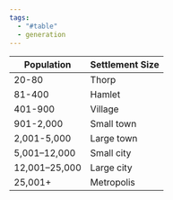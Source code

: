 ```yaml
---
tags:
  - "#table"
  - generation
---
```


| Population    | Settlement Size |
| ------------- | --------------- |
| 20-80         | Thorp           |
| 81-400        | Hamlet          |
| 401-900       | Village         |
| 901-2,000     | Small town      |
| 2,001-5,000   | Large town      |
| 5,001–12,000  | Small city      |
| 12,001–25,000 | Large city      |
| 25,001+       | Metropolis      |
